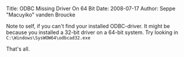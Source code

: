 Title: ODBC Missing Driver On 64 Bit
Date: 2008-07-17
Author: Seppe "Macuyiko" vanden Broucke

Note to self, if you can't find your installed ODBC-driver. It might be because you installed a 32-bit driver on a 64-bit system. Try looking in `C:\Windows\SysWOW64\odbcad32.exe`

That's all.

